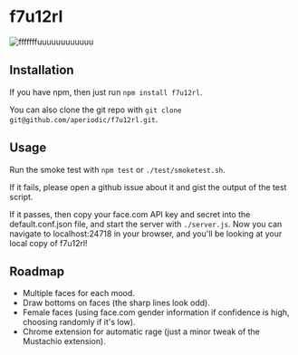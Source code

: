 f7u12rl
=======

![fffffffuuuuuuuuuuuu](resources/qe.jpg "Her Royal Majesty")

Installation
------------

If you have npm, then just run `npm install f7u12rl`.

You can also clone the git repo with 
`git clone git@github.com/aperiodic/f7u12rl.git`.


Usage
-----

Run the smoke test with `npm test` or `./test/smoketest.sh`.

If it fails, please open a github issue about it and gist the output of the test
script.

If it passes, then copy your face.com API key and secret into the
default.conf.json file, and start the server with `./server.js`.
Now you can navigate to localhost:24718 in your browser, and you'll be looking
at your local copy of f7u12rl!


Roadmap
-------

* Multiple faces for each mood.
* Draw bottoms on faces (the sharp lines look odd).
* Female faces (using face.com gender information if confidence is high, 
  choosing randomly if it's low).
* Chrome extension for automatic rage (just a minor tweak of the Mustachio
  extension).
